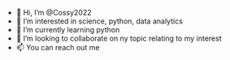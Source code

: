 - 👋 Hi, I’m @Cossy2022
- 👀 I’m interested in science, python, data analytics
- 🌱 I’m currently learning python
- 💞️ I’m looking to collaborate on ny topic relating to my interest
- 📫 You can reach out me 

<!---
Cossy2022/Cossy2022 is a ✨ special ✨ repository because its `README.md` (this file) appears on your GitHub profile.
You can click the Preview link to take a look at your changes.
--->
